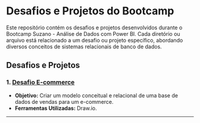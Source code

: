 # Desafios e Projetos do Bootcamp

Este repositório contém os desafios e projetos desenvolvidos durante o Bootcamp Suzano - Análise de Dados com Power BI. Cada diretório ou arquivo está relacionado a um desafio ou projeto específico, abordando diversos conceitos de sistemas relacionais de banco de dados.

## Desafios e Projetos

### 1. [Desafio E-commerce](#Ecommerce.md)
- **Objetivo:** Criar um modelo conceitual e relacional de uma base de dados de vendas para um e-commerce.
- **Ferramentas Utilizadas:** Draw.io.
  
---


